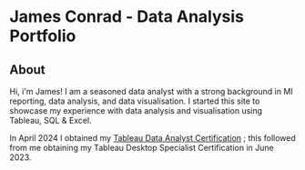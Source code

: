 # James Conrad - Data Analysis Portfolio

## About

Hi, i'm James! I am a seasoned data analyst with a strong background in MI reporting, data analysis, and data visualisation. I started this site to showcase my experience with data analysis and visualisation using Tableau, SQL & Excel.  

In April 2024 I obtained my [Tableau Data Analyst Certification]([https://jacon25.github.io/Portfolio_JC/assets/images/Cert_Data-Analyst.png](https://www.credly.com/badges/56065f86-bdd9-4863-a18e-eeb7be74cf17/public_url)) ; this followed from me obtaining my Tableau Desktop Specialist Certification in June 2023. 



